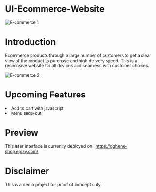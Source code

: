 # UI-Ecommerce-Website

![E-commerce 1](https://user-images.githubusercontent.com/72680556/184541279-cafbba1c-30cd-4a2f-b476-43e8568a304e.png)

# Introduction
Ecommerce products through a large number of customers to get a clear view of the product to purchase and high delivery speed. This is a responsive website for all devices and seamless with customer choices.

![E-commerce 2](https://user-images.githubusercontent.com/72680556/184541294-f0cb36c1-007e-4416-9541-10f864402678.png)

# Upcoming Features

<li> Add to cart with javascript
<li> Menu slide-out

# Preview

This user interface is currently deployed on : https://oghene-shop.epizy.com/

# Disclaimer

This is a demo project for proof of concept only.

